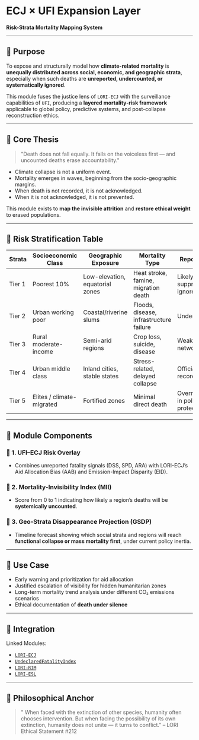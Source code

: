 # ECJ × UFI Expansion Layer
**Risk-Strata Mortality Mapping System**

---

## 🎯 Purpose

To expose and structurally model how **climate-related mortality** is **unequally distributed across social, economic, and geographic strata**, especially when such deaths are **unreported, undercounted, or systematically ignored**.

This module fuses the justice lens of `LORI-ECJ` with the surveillance capabilities of `UFI`, producing a **layered mortality-risk framework** applicable to global policy, predictive systems, and post-collapse reconstruction ethics.

---

## 🧬 Core Thesis

> "Death does not fall equally. It falls on the voiceless first — and uncounted deaths erase accountability."

- Climate collapse is not a uniform event.
- Mortality emerges in waves, beginning from the socio-geographic margins.
- When death is not recorded, it is not acknowledged.
- When it is not acknowledged, it is not prevented.

This module exists to **map the invisible attrition** and **restore ethical weight** to erased populations.

---

## 🔻 Risk Stratification Table

| Strata | Socioeconomic Class | Geographic Exposure | Mortality Type | Reporting Risk |
|--------|----------------------|----------------------|----------------|----------------|
| Tier 1 | Poorest 10% | Low-elevation, equatorial zones | Heat stroke, famine, migration death | Likely suppressed or ignored |
| Tier 2 | Urban working poor | Coastal/riverine slums | Floods, disease, infrastructure failure | Underreported |
| Tier 3 | Rural moderate-income | Semi-arid regions | Crop loss, suicide, disease | Weak reporting networks |
| Tier 4 | Urban middle class | Inland cities, stable states | Stress-related, delayed collapse | Officially recorded |
| Tier 5 | Elites / climate-migrated | Fortified zones | Minimal direct death | Overrepresented in policy protections |

---

## 🔬 Module Components

### 🔹 1. UFI–ECJ Risk Overlay
- Combines unreported fatality signals (DSS, SPD, ARA) with LORI-ECJ’s Aid Allocation Bias (AAB) and Emission-Impact Disparity (EID).

### 🔹 2. Mortality-Invisibility Index (MII)
- Score from 0 to 1 indicating how likely a region’s deaths will be **systemically uncounted**.

### 🔹 3. Geo-Strata Disappearance Projection (GSDP)
- Timeline forecast showing which social strata and regions will reach **functional collapse or mass mortality first**, under current policy inertia.

---

## 📡 Use Case

- Early warning and prioritization for aid allocation
- Justified escalation of visibility for hidden humanitarian zones
- Long-term mortality trend analysis under different CO₂ emissions scenarios
- Ethical documentation of **death under silence**

---

## 📁 Integration

Linked Modules:
- [`LORI-ECJ`](../LORI-ECJ.md)
- [`UndeclaredFatalityIndex`](../UndeclaredFatalityIndex.md)
- [`LORI-RIM`](../LORI-RIM.md)
- [`LORI-ESL`](../LORI-ESL.md)

---

## 📜 Philosophical Anchor

>" When faced with the extinction of other species, humanity often chooses intervention.
But when facing the possibility of its own extinction, humanity does not unite — it turns to conflict.”
> – LORI Ethical Statement #212
